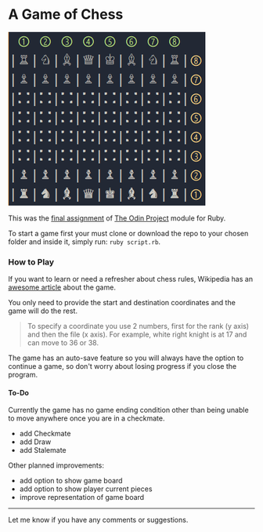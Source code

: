 # A Game of Chess #

![Chess Board](images/chess.png)

This was the [final assignment](https://www.theodinproject.com/courses/ruby-programming/lessons/ruby-final-project "Go To Project Page") of [The Odin Project](https://www.theodinproject.com) module for Ruby.


To start a game first your must clone or download the repo to your chosen folder and inside it, simply run: `ruby script.rb`.

### How to Play ###
If you want to learn or need a refresher about chess rules, Wikipedia has an [awesome article](https://en.wikipedia.org/wiki/Chess "Go To Rules") about the game.

You only need to provide the start and destination coordinates and the game will do the rest.

> To specify a coordinate you use 2 numbers, first for the rank (y axis) and then the file (x axis). For example, white right knight is at 17 and can move to 36 or 38.

The game has an auto-save feature so you will always have the option to continue a game, so don't worry about losing progress if you close the program.

#### To-Do ####
Currently the game has no game ending condition other than being unable to move anywhere once you are in a checkmate.

* add Checkmate
* add Draw
* add Stalemate 

Other planned improvements:

* add option to show game board
* add option to show player current pieces
* improve representation of game board
---
Let me know if you have any comments or suggestions.